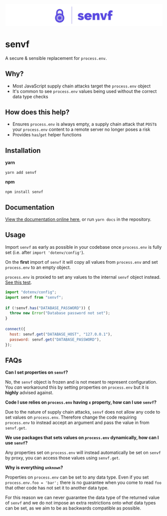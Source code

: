 ![logo](https://github.com/connorjburton/senvf/blob/master/logo.jpg)

# senvf

A secure & sensible replacement for `process.env`.

## Why?

- Most JavaScript supply chain attacks target the `process.env` object
- It's common to see `process.env` values being used without the correct data type checks

## How does this help?

- Ensures `process.env` is always empty, a supply chain attack that `POST`s your `process.env` content to a remote server no longer poses a risk
- Provides `has`/`get` helper functions

## Installation

**yarn**

`yarn add senvf`

**npm**

`npm install senvf`

## Documentation

[View the documentation online here](https://connorjburton.github.io/senvf), or run `yarn docs` in the repository.

## Usage

Import `senvf` as early as possible in your codebase once `process.env` is fully set (i.e. after `import 'dotenv/config'`).

On the **first** import of `senvf` it will copy all values from `process.env` and set `process.env` to an empty object.

`process.env` is proxied to set any values to the internal `senvf` object instead. [See this test](https://github.com/connorjburton/senvf/blob/master/index.test.ts#L25).

```javascript
import "dotenv/config";
import senvf from "senvf";

if (!senvf.has("DATABASE_PASSWORD")) {
  throw new Error("Database password not set");
}

connect({
  host: senvf.get("DATABASE_HOST", "127.0.0.1"),
  password: senvf.get("DATABASE_PASSWORD"),
});
```

## FAQs

**Can I set properties on `senvf`?**

No, the `senvf` object is frozen and is not meant to represent configuration. You _can_ workaround this by setting properties on `process.env` but it is **highly** advised against.

**Code I use relies on `process.env` having `x` property, how can I use `senvf`?**

Due to the nature of supply chain attacks, `senvf` does not allow any code to set values on `process.env`. Therefore change the code requiring `process.env` to instead accept an argument and pass the value in from `senvf.get`.

**We use packages that sets values on `process.env` dynamically, how can I use `senvf`?**

Any properties set on `process.env` will instead automatically be set on `senvf` by proxy, you can access those values using `senvf.get`.

**Why is everything `unknown`?**

Properties on `process.env` can be set to any data type. Even if you set `process.env.foo = 'bar';` there is no guarantee when you come to read `foo` that other code has not set it to another data type.

For this reason we can never guarantee the data type of the returned value of `senvf` and we do not impose an extra restrictions onto _what_ data types can be set, as we aim to be as backwards compatible as possible.
